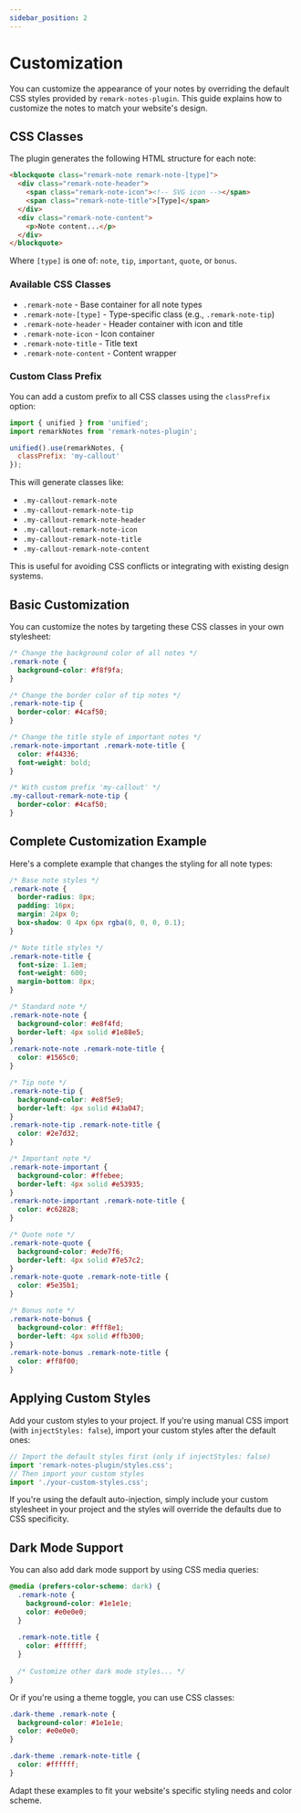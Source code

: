 ```yaml
---
sidebar_position: 2
---
```


# Customization

You can customize the appearance of your notes by overriding the default CSS styles provided by `remark-notes-plugin`. This guide explains how to customize the notes to match your website's design.

## CSS Classes

The plugin generates the following HTML structure for each note:

```html
<blockquote class="remark-note remark-note-[type]">
  <div class="remark-note-header">
    <span class="remark-note-icon"><!-- SVG icon --></span>
    <span class="remark-note-title">[Type]</span>
  </div>
  <div class="remark-note-content">
    <p>Note content...</p>
  </div>
</blockquote>
```

Where `[type]` is one of: `note`, `tip`, `important`, `quote`, or `bonus`.

### Available CSS Classes

- `.remark-note` - Base container for all note types
- `.remark-note-[type]` - Type-specific class (e.g., `.remark-note-tip`)
- `.remark-note-header` - Header container with icon and title
- `.remark-note-icon` - Icon container
- `.remark-note-title` - Title text
- `.remark-note-content` - Content wrapper

### Custom Class Prefix

You can add a custom prefix to all CSS classes using the `classPrefix` option:

```javascript
import { unified } from 'unified';
import remarkNotes from 'remark-notes-plugin';

unified().use(remarkNotes, { 
  classPrefix: 'my-callout' 
});
```

This will generate classes like:

- `.my-callout-remark-note`
- `.my-callout-remark-note-tip`
- `.my-callout-remark-note-header`
- `.my-callout-remark-note-icon`
- `.my-callout-remark-note-title`
- `.my-callout-remark-note-content`

This is useful for avoiding CSS conflicts or integrating with existing design systems.

## Basic Customization

You can customize the notes by targeting these CSS classes in your own stylesheet:

```css
/* Change the background color of all notes */
.remark-note {
  background-color: #f8f9fa;
}

/* Change the border color of tip notes */
.remark-note-tip {
  border-color: #4caf50;
}

/* Change the title style of important notes */
.remark-note-important .remark-note-title {
  color: #f44336;
  font-weight: bold;
}

/* With custom prefix 'my-callout' */
.my-callout-remark-note-tip {
  border-color: #4caf50;
}
```

## Complete Customization Example

Here's a complete example that changes the styling for all note types:

```css
/* Base note styles */
.remark-note {
  border-radius: 8px;
  padding: 16px;
  margin: 24px 0;
  box-shadow: 0 4px 6px rgba(0, 0, 0, 0.1);
}

/* Note title styles */
.remark-note-title {
  font-size: 1.1em;
  font-weight: 600;
  margin-bottom: 8px;
}

/* Standard note */
.remark-note-note {
  background-color: #e8f4fd;
  border-left: 4px solid #1e88e5;
}
.remark-note-note .remark-note-title {
  color: #1565c0;
}

/* Tip note */
.remark-note-tip {
  background-color: #e8f5e9;
  border-left: 4px solid #43a047;
}
.remark-note-tip .remark-note-title {
  color: #2e7d32;
}

/* Important note */
.remark-note-important {
  background-color: #ffebee;
  border-left: 4px solid #e53935;
}
.remark-note-important .remark-note-title {
  color: #c62828;
}

/* Quote note */
.remark-note-quote {
  background-color: #ede7f6;
  border-left: 4px solid #7e57c2;
}
.remark-note-quote .remark-note-title {
  color: #5e35b1;
}

/* Bonus note */
.remark-note-bonus {
  background-color: #fff8e1;
  border-left: 4px solid #ffb300;
}
.remark-note-bonus .remark-note-title {
  color: #ff8f00;
}
```

## Applying Custom Styles

Add your custom styles to your project. If you're using manual CSS import (with `injectStyles: false`), import your custom styles after the default ones:

```javascript
// Import the default styles first (only if injectStyles: false)
import 'remark-notes-plugin/styles.css';
// Then import your custom styles
import './your-custom-styles.css';
```

If you're using the default auto-injection, simply include your custom stylesheet in your project and the styles will override the defaults due to CSS specificity.

## Dark Mode Support

You can also add dark mode support by using CSS media queries:

```css
@media (prefers-color-scheme: dark) {
  .remark-note {
    background-color: #1e1e1e;
    color: #e0e0e0;
  }
  
  .remark-note.title {
    color: #ffffff;
  }
  
  /* Customize other dark mode styles... */
}
```

Or if you're using a theme toggle, you can use CSS classes:

```css
.dark-theme .remark-note {
  background-color: #1e1e1e;
  color: #e0e0e0;
}

.dark-theme .remark-note-title {
  color: #ffffff;
}
```

Adapt these examples to fit your website's specific styling needs and color scheme.
